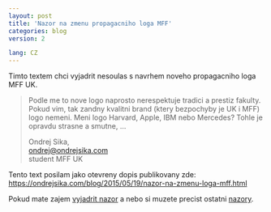 ```yaml
---
layout: post
title: 'Nazor na zmenu propagacniho loga MFF'
categories: blog
version: 2

lang: CZ
---
```


Timto textem chci vyjadrit nesoulas s navrhem noveho propagacniho loga MFF UK.

> Podle me to nove logo naprosto nerespektuje tradici a prestiz fakulty. Pokud vim, tak zandny kvalitni brand (ktery bezpochyby je UK i MFF) logo nemeni. Meni logo Harvard, Apple, IBM nebo Mercedes? Tohle je opravdu strasne a smutne, ...
>
> Ondrej Sika,
> <br>ondrej@ondrejsika.com
> <br>student MFF UK

Tento text posilam jako otevreny dopis publikovany zde: <https://ondrejsika.com/blog/2015/05/19/nazor-na-zmenu-loga-mff.html>

Pokud mate zajem [vyjadrit nazor](http://novelogomff.cz/vyjadrit-nazor) a nebo si muzete precist ostatni [nazory](http://novelogomff.cz/nazory).


